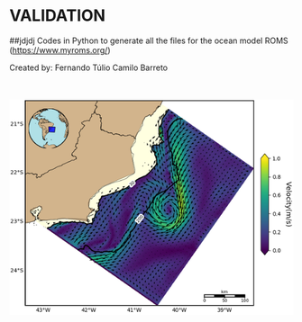 # VALIDATION
##jdjdj
Codes in Python to generate all the files for the ocean model ROMS (https://www.myroms.org/)

Created by: Fernando Túlio Camilo Barreto
<br />
<br />
<br />
<p align="center">
  <img src="https://github.com/fernandotcbarreto/stuff/blob/main/vst.png">
</p>
